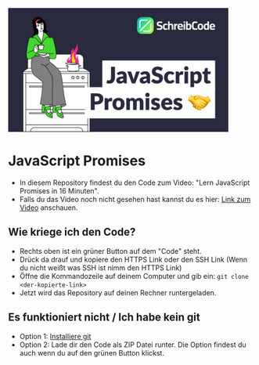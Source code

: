 <img src="https://github.com/SchreibCode/javascript-promises-video/blob/main/img/javascript-promises.jpg" width="450" alt="Youtube Thumbnail"/>

# JavaScript Promises

-   In diesem Repository findest du den Code zum Video: "Lern JavaScript Promises in 16 Minuten".
-   Falls du das Video noch nicht gesehen hast kannst du es hier:
    [Link zum Video](https://youtu.be/wKmzfmiphXY) anschauen.

## Wie kriege ich den Code?

-   Rechts oben ist ein grüner Button auf dem "Code" steht.
-   Drück da drauf und kopiere den HTTPS Link oder den SSH Link (Wenn du nicht weißt was SSH ist nimm den HTTPS Link)
-   Öffne die Kommandozeile auf deinem Computer und gib ein: `git clone <der-kopierte-link>`
-   Jetzt wird das Repository auf deinen Rechner runtergeladen.

## Es funktioniert nicht / Ich habe kein git

-   Option 1: [Installiere git](https://www.atlassian.com/de/git/tutorials/install-git)
-   Option 2: Lade dir den Code als ZIP Datei runter. Die Option findest du auch wenn du auf den grünen Button klickst.
